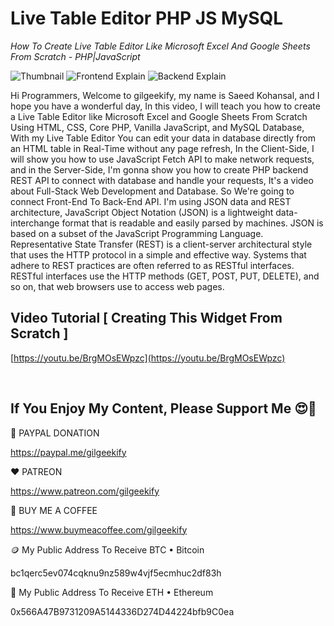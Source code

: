 # Live Table Editor PHP JS MySQL

_How To Create Live Table Editor Like Microsoft Excel And Google Sheets From Scratch - PHP|JavaScript_

![Thumbnail](https://raw.githubusercontent.com/saeedkohansal/Live-Table-Editor-PHP-JS-MySQL/main/image/Live-Table-Editor-PHP-JS-MySQL.png "Thumbnail")
![Frontend Explain](https://raw.githubusercontent.com/saeedkohansal/Live-Table-Editor-PHP-JS-MySQL/main/image/Frontend-Explain.png "Frontend Explain")
![Backend Explain](https://raw.githubusercontent.com/saeedkohansal/Live-Table-Editor-PHP-JS-MySQL/main/image/Backend-Explain.png "Backend Explain")

Hi Programmers, Welcome to gilgeekify, my name is Saeed Kohansal, and I hope you have a wonderful day, In this video, I will teach you how to create a Live Table Editor like Microsoft Excel and Google Sheets From Scratch Using HTML, CSS, Core PHP, Vanilla JavaScript, and MySQL Database, With my Live Table Editor You can edit your data in database directly from an HTML table in Real-Time without any page refresh, In the Client-Side, I will show you how to use JavaScript Fetch API to make network requests, and in the Server-Side, I'm gonna show you how to create PHP backend REST API to connect with database and handle your requests, It's a video about Full-Stack Web Development and Database. So We're going to connect Front-End To Back-End API. I'm using JSON data and REST architecture, JavaScript Object Notation (JSON) is a lightweight data-interchange format that is readable and easily parsed by machines. JSON is based on a subset of the JavaScript Programming Language. Representative State Transfer (REST) is a client-server architectural style that uses the HTTP protocol in a simple and effective way. Systems that adhere to REST practices are often referred to as RESTful interfaces. RESTful interfaces use the HTTP methods (GET, POST, PUT, DELETE), and so on, that web browsers use to access web pages.

## Video Tutorial [ Creating This Widget From Scratch ]
[https://youtu.be/BrgMOsEWpzc](https://youtu.be/BrgMOsEWpzc)

 

## If You Enjoy My Content, Please Support Me 😍🙏

💙 PAYPAL DONATION

https://paypal.me/gilgeekify

❤️ PATREON

https://www.patreon.com/gilgeekify

💛 BUY ME A COFFEE

https://www.buymeacoffee.com/gilgeekify

🪙 My Public Address To Receive BTC • Bitcoin

bc1qerc5ev074cqknu9nz589w4vjf5ecmhuc2df83h

🥈 My Public Address To Receive ETH • Ethereum

0x566A47B9731209A5144336D274D44224bfb9C0ea
